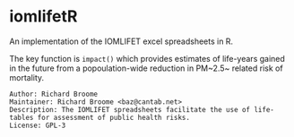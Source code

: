 # iomlifetR

An implementation of the IOMLIFET excel spreadsheets in R.

The key function is `impact()` which provides estimates of life-years gained in the future from a popoulation-wide reduction in PM~2.5~ related risk of mortality. 

```
Author: Richard Broome
Maintainer: Richard Broome <baz@cantab.net>
Description: The IOMLIFET spreadsheets facilitate the use of life-tables for assessment of public health risks.
License: GPL-3
```
